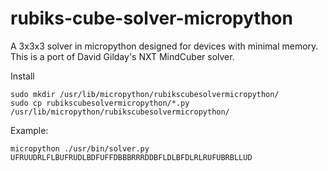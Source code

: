 # rubiks-cube-solver-micropython
A 3x3x3 solver in micropython designed for devices with minimal memory.
This is a port of David Gilday's NXT MindCuber solver.

Install
```
sudo mkdir /usr/lib/micropython/rubikscubesolvermicropython/
sudo cp rubikscubesolvermicropython/*.py /usr/lib/micropython/rubikscubesolvermicropython/
```


Example:
```
micropython ./usr/bin/solver.py UFRUUDRLFLBUFRUDLBDFUFFDBBBRRRDDBFLDLBFDLRLRUFUBRBLLUD
```
